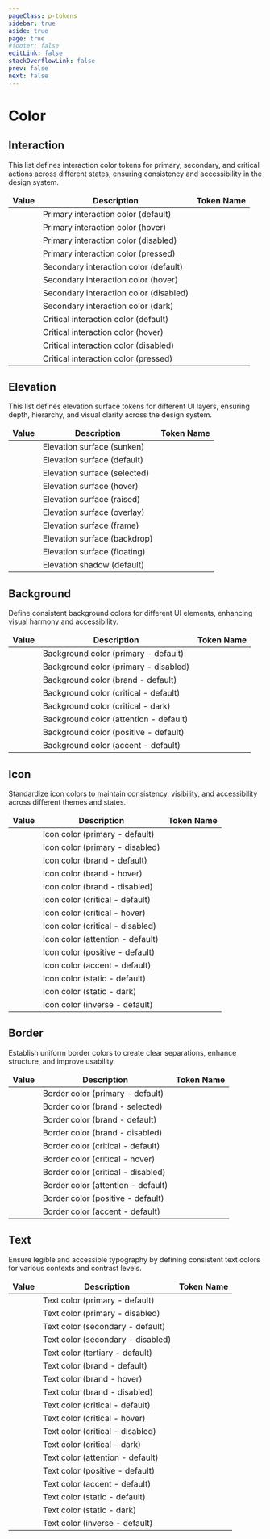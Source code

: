 ```yaml
---
pageClass: p-tokens
sidebar: true
aside: true
page: true
#footer: false
editLink: false
stackOverflowLink: false
prev: false
next: false
---
```


<script setup lang="ts">
import SwagSwatch from '../components/tokens/SwagTokenSwatch.vue'
import SwagCopyButton from '../components/tokens/SwagCopyButton.vue'
</script>

# Color

## Interaction

This list defines interaction color tokens for primary, secondary, and critical actions across different states, ensuring consistency and accessibility in the design system.

| Value                                     | Description                            | Token Name                                                            |
| ----------------------------------------- | -------------------------------------- | --------------------------------------------------------------------- |
| <SwagSwatch value="#0870ff"></SwagSwatch> | Primary interaction color (default)    | <SwagCopyButton buttonText="--color-interaction-primary-default"/>    |
| <SwagSwatch value="#0042a0"></SwagSwatch> | Primary interaction color (hover)      | <SwagCopyButton buttonText="--color-interaction-primary-hover"/>      |
| <SwagSwatch value="#76aaff"></SwagSwatch> | Primary interaction color (disabled)   | <SwagCopyButton buttonText="--color-interaction-primary-disabled"/>   |
| <SwagSwatch value="#005cd7"></SwagSwatch> | Primary interaction color (pressed)    | <SwagCopyButton buttonText="--color-interaction-primary-pressed"/>    |
| <SwagSwatch value="#ffffff"></SwagSwatch> | Secondary interaction color (default)  | <SwagCopyButton buttonText="--color-interaction-secondary-default"/>  |
| <SwagSwatch value="#f2f3f8"></SwagSwatch> | Secondary interaction color (hover)    | <SwagCopyButton buttonText="--color-interaction-secondary-hover"/>    |
| <SwagSwatch value="#e2e3e9"></SwagSwatch> | Secondary interaction color (disabled) | <SwagCopyButton buttonText="--color-interaction-secondary-disabled"/> |
| <SwagSwatch value="#f2f3f8"></SwagSwatch> | Secondary interaction color (dark)     | <SwagCopyButton buttonText="--color-interaction-secondary-dark"/>     |
| <SwagSwatch value="#e2262a"></SwagSwatch> | Critical interaction color (default)   | <SwagCopyButton buttonText="--color-interaction-critical-default"/>   |
| <SwagSwatch value="#90000e"></SwagSwatch> | Critical interaction color (hover)     | <SwagCopyButton buttonText="--color-interaction-critical-hover"/>     |
| <SwagSwatch value="#ffa9a0"></SwagSwatch> | Critical interaction color (disabled)  | <SwagCopyButton buttonText="--color-interaction-critical-disabled"/>  |
| <SwagSwatch value="#c20017"></SwagSwatch> | Critical interaction color (pressed)   | <SwagCopyButton buttonText="--color-interaction-critical-pressed"/>   |

## Elevation

This list defines elevation surface tokens for different UI layers, ensuring depth, hierarchy, and visual clarity across the design system.

| Value                                     | Description                  | Token Name                                                        |
| ----------------------------------------- | ---------------------------- | ----------------------------------------------------------------- |
| <SwagSwatch value="#fafbfe"></SwagSwatch> | Elevation surface (sunken)   | <SwagCopyButton buttonText="--color-elevation-surface-sunken"/>   |
| <SwagSwatch value="#ffffff"></SwagSwatch> | Elevation surface (default)  | <SwagCopyButton buttonText="--color-elevation-surface-default"/>  |
| <SwagSwatch value="#cdced4"></SwagSwatch> | Elevation surface (selected) | <SwagCopyButton buttonText="--color-elevation-surface-selected"/> |
| <SwagSwatch value="#e2e3e9"></SwagSwatch> | Elevation surface (hover)    | <SwagCopyButton buttonText="--color-elevation-surface-hover"/>    |
| <SwagSwatch value="#ffffff"></SwagSwatch> | Elevation surface (raised)   | <SwagCopyButton buttonText="--color-elevation-surface-raised"/>   |
| <SwagSwatch value="#ffffff"></SwagSwatch> | Elevation surface (overlay)  | <SwagCopyButton buttonText="--color-elevation-surface-overlay"/>  |
| <SwagSwatch value="#fafbfe"></SwagSwatch> | Elevation surface (frame)    | <SwagCopyButton buttonText="--color-elevation-surface-frame"/>    |
| <SwagSwatch value="#101013"></SwagSwatch> | Elevation surface (backdrop) | <SwagCopyButton buttonText="--color-elevation-surface-backdrop"/> |
| <SwagSwatch value="#26262b"></SwagSwatch> | Elevation surface (floating) | <SwagCopyButton buttonText="--color-elevation-surface-floating"/> |
| <SwagSwatch value="#101013"></SwagSwatch> | Elevation shadow (default)   | <SwagCopyButton buttonText="--color-elevation-shadow-default"/>   |

## Background

Define consistent background colors for different UI elements, enhancing visual harmony and accessibility.

| Value                                     | Description                            | Token Name                                                          |
| ----------------------------------------- | -------------------------------------- | ------------------------------------------------------------------- |
| <SwagSwatch value="#fafbfe"></SwagSwatch> | Background color (primary - default)   | <SwagCopyButton buttonText="--color-background-primary-default"/>   |
| <SwagSwatch value="#f2f3f8"></SwagSwatch> | Background color (primary - disabled)  | <SwagCopyButton buttonText="--color-background-primary-disabled"/>  |
| <SwagSwatch value="#f0f6ff"></SwagSwatch> | Background color (brand - default)     | <SwagCopyButton buttonText="--color-background-brand-default"/>     |
| <SwagSwatch value="#fff2f0"></SwagSwatch> | Background color (critical - default)  | <SwagCopyButton buttonText="--color-background-critical-default"/>  |
| <SwagSwatch value="#fff2f0"></SwagSwatch> | Background color (critical - dark)     | <SwagCopyButton buttonText="--color-background-critical-dark"/>     |
| <SwagSwatch value="#fff3e3"></SwagSwatch> | Background color (attention - default) | <SwagCopyButton buttonText="--color-background-attention-default"/> |
| <SwagSwatch value="#e1ffe0"></SwagSwatch> | Background color (positive - default)  | <SwagCopyButton buttonText="--color-background-positive-default"/>  |
| <SwagSwatch value="#e4e1ff"></SwagSwatch> | Background color (accent - default)    | <SwagCopyButton buttonText="--color-background-accent-default"/>    |

## Icon

Standardize icon colors to maintain consistency, visibility, and accessibility across different themes and states.

| Value                                     | Description                      | Token Name                                                    |
| ----------------------------------------- | -------------------------------- | ------------------------------------------------------------- |
| <SwagSwatch value="#3d3e42"></SwagSwatch> | Icon color (primary - default)   | <SwagCopyButton buttonText="--color-icon-primary-default"/>   |
| <SwagSwatch value="#cdced4"></SwagSwatch> | Icon color (primary - disabled)  | <SwagCopyButton buttonText="--color-icon-primary-disabled"/>  |
| <SwagSwatch value="#0870ff"></SwagSwatch> | Icon color (brand - default)     | <SwagCopyButton buttonText="--color-icon-brand-default"/>     |
| <SwagSwatch value="#0042a0"></SwagSwatch> | Icon color (brand - hover)       | <SwagCopyButton buttonText="--color-icon-brand-hover"/>       |
| <SwagSwatch value="#76aaff"></SwagSwatch> | Icon color (brand - disabled)    | <SwagCopyButton buttonText="--color-icon-brand-disabled"/>    |
| <SwagSwatch value="#e2262a"></SwagSwatch> | Icon color (critical - default)  | <SwagCopyButton buttonText="--color-icon-critical-default"/>  |
| <SwagSwatch value="#90000e"></SwagSwatch> | Icon color (critical - hover)    | <SwagCopyButton buttonText="--color-icon-critical-hover"/>    |
| <SwagSwatch value="#ff7f74"></SwagSwatch> | Icon color (critical - disabled) | <SwagCopyButton buttonText="--color-icon-critical-disabled"/> |
| <SwagSwatch value="#fbaf18"></SwagSwatch> | Icon color (attention - default) | <SwagCopyButton buttonText="--color-icon-attention-default"/> |
| <SwagSwatch value="#36d046"></SwagSwatch> | Icon color (positive - default)  | <SwagCopyButton buttonText="--color-icon-positive-default"/>  |
| <SwagSwatch value="#633bc6"></SwagSwatch> | Icon color (accent - default)    | <SwagCopyButton buttonText="--color-icon-accent-default"/>    |
| <SwagSwatch value="#ffffff"></SwagSwatch> | Icon color (static - default)    | <SwagCopyButton buttonText="--color-icon-static-default"/>    |
| <SwagSwatch value="#101013"></SwagSwatch> | Icon color (static - dark)       | <SwagCopyButton buttonText="--color-icon-static-dark"/>       |
| <SwagSwatch value="#fafbfe"></SwagSwatch> | Icon color (inverse - default)   | <SwagCopyButton buttonText="--color-icon-inverse-default"/>   |

## Border

Establish uniform border colors to create clear separations, enhance structure, and improve usability.

| Value                                     | Description                        | Token Name                                                      |
| ----------------------------------------- | ---------------------------------- | --------------------------------------------------------------- |
| <SwagSwatch value="#cdced4"></SwagSwatch> | Border color (primary - default)   | <SwagCopyButton buttonText="--color-border-primary-default"/>   |
| <SwagSwatch value="#0870ff"></SwagSwatch> | Border color (brand - selected)    | <SwagCopyButton buttonText="--color-border-brand-selected"/>    |
| <SwagSwatch value="#00296a"></SwagSwatch> | Border color (brand - default)     | <SwagCopyButton buttonText="--color-border-brand-default"/>     |
| <SwagSwatch value="#76aaff"></SwagSwatch> | Border color (brand - disabled)    | <SwagCopyButton buttonText="--color-border-brand-disabled"/>    |
| <SwagSwatch value="#c20017"></SwagSwatch> | Border color (critical - default)  | <SwagCopyButton buttonText="--color-border-critical-default"/>  |
| <SwagSwatch value="#90000e"></SwagSwatch> | Border color (critical - hover)    | <SwagCopyButton buttonText="--color-border-critical-hover"/>    |
| <SwagSwatch value="#ff7f74"></SwagSwatch> | Border color (critical - disabled) | <SwagCopyButton buttonText="--color-border-critical-disabled"/> |
| <SwagSwatch value="#f0f6ff"></SwagSwatch> | Border color (attention - default) | <SwagCopyButton buttonText="--color-border-attention-default"/> |
| <SwagSwatch value="#36d046"></SwagSwatch> | Border color (positive - default)  | <SwagCopyButton buttonText="--color-border-positive-default"/>  |
| <SwagSwatch value="#6f47c1"></SwagSwatch> | Border color (accent - default)    | <SwagCopyButton buttonText="--color-border-accent-default"/>    |

## Text

Ensure legible and accessible typography by defining consistent text colors for various contexts and contrast levels.

| Value                                     | Description                       | Token Name                                                     |
| ----------------------------------------- | --------------------------------- | -------------------------------------------------------------- |
| <SwagSwatch value="#2d2e32"></SwagSwatch> | Text color (primary - default)    | <SwagCopyButton buttonText="--color-text-primary-default"/>    |
| <SwagSwatch value="#b9babf"></SwagSwatch> | Text color (primary - disabled)   | <SwagCopyButton buttonText="--color-text-primary-disabled"/>   |
| <SwagSwatch value="#696a6e"></SwagSwatch> | Text color (secondary - default)  | <SwagCopyButton buttonText="--color-text-secondary-default"/>  |
| <SwagSwatch value="#b9babf"></SwagSwatch> | Text color (secondary - disabled) | <SwagCopyButton buttonText="--color-text-secondary-disabled"/> |
| <SwagSwatch value="#696a6e"></SwagSwatch> | Text color (tertiary - default)   | <SwagCopyButton buttonText="--color-text-tertiary-default"/>   |
| <SwagSwatch value="#0870ff"></SwagSwatch> | Text color (brand - default)      | <SwagCopyButton buttonText="--color-text-brand-default"/>      |
| <SwagSwatch value="#0042a0"></SwagSwatch> | Text color (brand - hover)        | <SwagCopyButton buttonText="--color-text-brand-hover"/>        |
| <SwagSwatch value="#76aaff"></SwagSwatch> | Text color (brand - disabled)     | <SwagCopyButton buttonText="--color-text-brand-disabled"/>     |
| <SwagSwatch value="#e2262a"></SwagSwatch> | Text color (critical - default)   | <SwagCopyButton buttonText="--color-text-critical-default"/>   |
| <SwagSwatch value="#90000e"></SwagSwatch> | Text color (critical - hover)     | <SwagCopyButton buttonText="--color-text-critical-hover"/>     |
| <SwagSwatch value="#ff7f74"></SwagSwatch> | Text color (critical - disabled)  | <SwagCopyButton buttonText="--color-text-critical-disabled"/>  |
| <SwagSwatch value="#5e0006"></SwagSwatch> | Text color (critical - dark)      | <SwagCopyButton buttonText="--color-text-critical-dark"/>      |
| <SwagSwatch value="#533600"></SwagSwatch> | Text color (attention - default)  | <SwagCopyButton buttonText="--color-text-attention-default"/>  |
| <SwagSwatch value="#00470a"></SwagSwatch> | Text color (positive - default)   | <SwagCopyButton buttonText="--color-text-positive-default"/>   |
| <SwagSwatch value="#633bc6"></SwagSwatch> | Text color (accent - default)     | <SwagCopyButton buttonText="--color-text-accent-default"/>     |
| <SwagSwatch value="#ffffff"></SwagSwatch> | Text color (static - default)     | <SwagCopyButton buttonText="--color-text-static-default"/>     |
| <SwagSwatch value="#101013"></SwagSwatch> | Text color (static - dark)        | <SwagCopyButton buttonText="--color-text-static-dark"/>        |
| <SwagSwatch value="#fafbfe"></SwagSwatch> | Text color (inverse - default)    | <SwagCopyButton buttonText="--color-text-inverse-default"/>    |

<style scoped>
table, th, td {
  border: none;
  margin: 0;
  border-spacing: 0;
  border-collapse: collapse;
}

.vp-doc table {
  table-layout: auto;
  width: 100%;
  border-collapse: collapse;
  border: 1px solid var(--c-white-200) !important;
  margin-bottom: 20px;
  border-radius: 10px;
}

.vp-doc th {
  border: none !important;
  background-color: var(--c-white-100) !important;
  border-bottom: 1px solid var(--c-white-200) !important;
}

.vp-doc td {
  width: 25% !important;
}

.vp-doc tr {
  background: white !important;
  border: none !important;
  border-bottom: 1px solid var(--c-white-200) !important;
}

.vp-doc tr:last-child {
  border-bottom: none !important;
}
</style>
